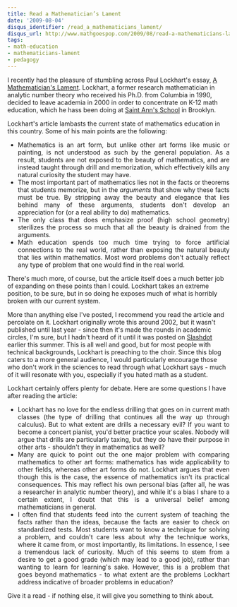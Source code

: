 ```yaml
---
title: Read a Mathematician’s Lament
date: '2009-08-04'
disqus_identifier: /read_a_mathematicians_lament/
disqus_url: http://www.mathgoespop.com/2009/08/read-a-mathematicians-lament.html
tags:
- math-education
- mathematicians-lament
- pedagogy
---
```

I recently had the pleasure of stumbling across Paul Lockhart's essay, <a href="http://www.maa.org/devlin/LockhartsLament.pdf">A Mathematician's Lament</a>.  Lockhart, a former research mathematician in analytic number theory who received his Ph.D. from Columbia in 1990, decided to leave academia in 2000 in order to concentrate on K-12 math education, which he hass been doing at <a href="http://en.wikipedia.org/wiki/Saint_Ann%27s_School_%28New_York_City%29">Saint Ann's School</a> in Brooklyn.

Lockhart's article lambasts the current state of mathematics education in this country.  Some of his main points are the following:

<ul style="text-align: justify;"><li>Mathematics is an art form, but unlike other art forms like music or painting, is not understood as such by the general population.  As a result, students are not exposed to the beauty of mathematics, and are instead taught through drill and memorization, which effectively kills any natural curiosity the student may have.</li><li>The most important part of mathematics lies not in the facts or theorems that students memorize, but in the <span style="font-style: italic;">arguments</span> that show why these facts must be true.  By stripping away the beauty and elegance that lies behind many of these arguments, students don't develop an appreciation for (or a real ability to do) mathematics.</li><li>The only class that does emphasize proof (high school geometry) sterilizes the process so much that all the beauty is drained from the arguments.</li><li>Math education spends too much time trying to force artificial connections to the real world, rather than exposing the natural beauty that lies within mathematics.  Most word problems don't actually reflect any type of problem that one would find in the real world.</li></ul>

There's much more, of course, but the article itself does a much better job of expanding on these points than I could.  Lockhart takes an extreme position, to be sure, but in so doing he exposes much of what is horribly broken with our current system.

More than anything else I've posted, I recommend you read the article and percolate on it.  Lockhart originally wrote this around 2002, but it wasn't published until last year - since then it's made the rounds in academic circles, I'm sure, but I hadn't heard of it until it was posted on <a href="http://slashdot.org/">Slashdot</a> earlier this summer.  This is all well and good, but for most people with technical backgrounds, Lockhart is preaching to the choir.  Since this blog caters to a more general audience, I would particularly encourage those who don't work in the sciences to read through what Lockhart says - much of it will resonate with you, especially if you hated math as a student.

Lockhart certainly offers plenty for debate.  Here are some questions I have after reading the article:

<ul style="text-align: justify;"><li>Lockhart has no love for the endless drilling that goes on in current math classes (the type of drilling that continues all the way up through calculus).  But to what extent are drills a necessary evil?  If you want to become a concert pianist, you'd better practice your scales.  Nobody will argue that drills are particularly taxing, but they do have their purpose in other arts - shouldn't they in mathematics as well?</li><li>Many are quick to point out the one major problem with comparing mathematics to other art forms: mathematics has wide applicability to other fields, whereas other art forms do not.  Lockhart argues that even though this is the case, the essence of mathematics isn't its practical consequences.  This may reflect his own personal bias (after all, he was a researcher in analytic number theory), and while it's a bias I share to a certain extent, I doubt that this is a universal belief among mathematicians in general.</li><li>I often find that students feed into the current system of teaching the facts rather than the ideas, because the facts are easier to check on standardized tests.  Most students want to know a technique for solving a problem, and couldn't care less about why the technique works, where it came from, or most importantly, its limitations.  In essence, I see a tremendous lack of curiosity.  Much of this seems to stem from a desire to get a good grade (which may lead to a good job), rather than wanting to learn for learning's sake.  However, this is a problem that goes beyond mathematics - to what extent are the problems Lockhart address indicative of broader problems in education?</li></ul>

Give it a read - if nothing else, it will give you something to think about.
